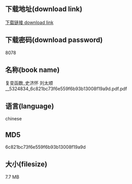 ## 下载地址(download link)
[下载链接 download link](https://tutu365.netlify.app/?s=%E5%A4%8D%E5%8F%98%E5%87%BD%E6%95%B0_%E5%8F%B2%E6%B5%8E%E6%80%80++%E5%88%98%E5%A4%AA%E9%A1%BA__5324834_6c821bc73f6e559f6b93b13008f19a9d.pdf)

## 下载密码(download password)
8078

## 名称(book name)
复变函数_史济怀  刘太顺__5324834_6c821bc73f6e559f6b93b13008f19a9d.pdf.pdf

## 语言(language)
chinese

## MD5
6c821bc73f6e559f6b93b13008f19a9d

## 大小(filesize)
7.7 MB
